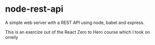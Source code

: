 # node-rest-api
A simple web server with a REST API using node, babel and express. 

This is an exercize out of the React Zero to Hero course which I took on orreily
